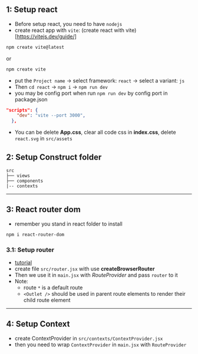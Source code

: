 ## 1: Setup react

-   Before setup react, you need to have `nodejs`
-   create react app with `vite`: (create react with vite)[https://vitejs.dev/guide/]

```bash
npm create vite@latest
```

or

```bash
npm create vite
```

-   put the `Project name` -> select framework: `react` -> select a variant: `js`
-   Then `cd react` -> `npm i` -> `npm run dev`
-   you may be config port when run `npm run dev` by config port in package.json

```json
"scripts": {
    "dev": "vite --port 3000",
  },
```

-   You can be delete **App.css**, clear all code css in **index.css**, delete `react.svg` in `src/assets`

## 2: Setup Construct folder

```
src
├── views
├── components
|-- contexts
```

---

## 3: React router dom

-   remember you stand in react folder to install

```bash
npm i react-router-dom
```

### 3.1: Setup router

-   [tutorial](https://reactrouter.com/en/main/start/tutorial)
-   create file `src/router.jsx` with use **createBrowserRouter**
-   Then we use it in `main.jsx` with _RouteProvider_ and pass `router` to it
-   Note:
    -   route `*` is a default route
    -   `<Outlet />` should be used in parent route elements to render their child route element

---

## 4: Setup Context
- create ContextProvider in `src/contexts/ContextProvider.jsx`
- then you need to wrap `ContextProvider` in `main.jsx` with `RouteProvider`

